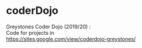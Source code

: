 # coderDojo <br>
Greystones Coder Dojo (2019/20)  :  <br>
Code for projects in <br>
https://sites.google.com/view/coderdojo-greystones/
<br>
